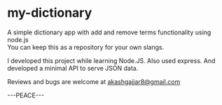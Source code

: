 # my-dictionary
A simple dictionary app with add and remove terms functionality using node.js  
You can keep this as a repository for your own slangs.    

I developed this project while learning Node.JS. Also used express. And developed a minimal API to serve JSON data.  

Reviews and bugs are welcome at akashgajjar8@gmail.com  

---PEACE---
